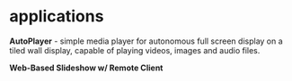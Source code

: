 # applications

**AutoPlayer** - simple media player for autonomous full screen display on a tiled wall display, capable of playing videos, images and audio files.

**Web-Based Slideshow w/ Remote Client** 
